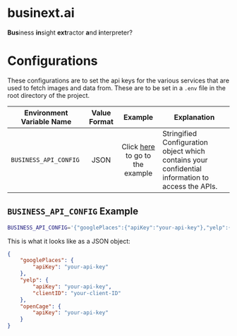 # businext.ai

**Bus**iness **in**sight **ext**ractor **a**nd **i**nterpreter?

# Configurations

These configurations are to set the api keys for the various services that are used to fetch images and data from. These are to be set in a `.env` file in the root directory of the project.

| Environment Variable Name | Value Format |                                 Example                                  | Explanation                                                                                        |
| ------------------------- | :----------: | :----------------------------------------------------------------------: | -------------------------------------------------------------------------------------------------- |
| `BUSINESS_API_CONFIG`     |     JSON     | Click [here](README.md#business_api_config-example) to go to the example | Stringified Configuration object which contains your confidential information to access the APIs. |

## `BUSINESS_API_CONFIG` Example

```bash
BUSINESS_API_CONFIG='{"googlePlaces":{"apiKey":"your-api-key"},"yelp":{"apiKey":"your-api-key","clientID":"your-client-ID"},"openCage":{"apiKey":"your-api-key"}}'
```

This is what it looks like as a JSON object:

```json
{
	"googlePlaces": {
		"apiKey": "your-api-key"
	},
	"yelp": {
		"apiKey": "your-api-key",
		"clientID": "your-client-ID"
	},
	"openCage": {
		"apiKey": "your-api-key"
	}
}
```
